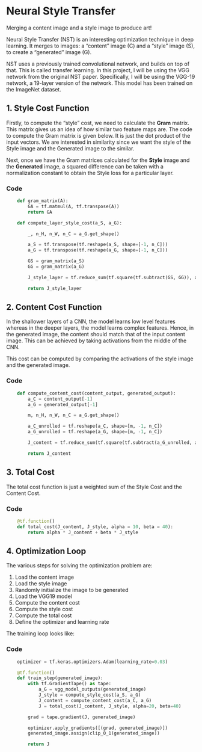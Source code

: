 # Neural Style Transfer

Merging a content image and a style image to produce art!

<!--more-->

Neural Style Transfer (NST) is an interesting optimization technique in deep learning. It merges to images: a “content” image (C) and a “style” image (S), to create a “generated” image (G).

NST uses a previously trained convolutional network, and builds on top of that. This is called transfer learning. In this project, I will be using the VGG network from the original NST paper. Specifically, I will be using the VGG-19 network, a 19-layer version of the network. This model has been trained on the ImageNet dataset.

## 1. Style Cost Function
Firstly, to compute the “style” cost, we need to calculate the **Gram** matrix. This matrix gives us an idea of how similar two feature maps are. The code to compute the Gram matrix is given below. It is just the dot product of the input vectors. We are interested in similarity since we want the style of the Style image and the Generated image to the similar.

Next, once we have the Gram matrices calculated for the **Style** image and the **Generated** image, a squared difference can be taken with a normalization constant to obtain the Style loss for a particular layer.

### Code
```python
    def gram_matrix(A):
        GA = tf.matmul(A, tf.transpose(A))
        return GA

    def compute_layer_style_cost(a_S, a_G):

        _, n_H, n_W, n_C = a_G.get_shape()

        a_S = tf.transpose(tf.reshape(a_S, shape=[-1, n_C]))
        a_G = tf.transpose(tf.reshape(a_G, shape=[-1, n_C]))

        GS = gram_matrix(a_S)
        GG = gram_matrix(a_G)

        J_style_layer = tf.reduce_sum(tf.square(tf.subtract(GS, GG)), axis=None)/((2 * n_W * n_H * n_C) ** 2)

        return J_style_layer
```

## 2. Content Cost Function
In the shallower layers of a CNN, the model learns low level features whereas in the deeper layers, the model learns complex features. Hence, in the generated image, the content should match that of the input content image. This can be achieved by taking activations from the middle of the CNN.

This cost can be computed by comparing the activations of the style image and the generated image.

### Code
```python
    def compute_content_cost(content_output, generated_output):
        a_C = content_output[-1]
        a_G = generated_output[-1]

        m, n_H, n_W, n_C = a_G.get_shape()

        a_C_unrolled = tf.reshape(a_C, shape=[m, -1, n_C])
        a_G_unrolled = tf.reshape(a_G, shape=[m, -1, n_C])

        J_content = tf.reduce_sum(tf.square(tf.subtract(a_G_unrolled, a_G_unrolled)), axis=None)/(4 * n_W * n_C * n_H)

        return J_content
```

## 3. Total Cost
The total cost function is just a weighted sum of the Style Cost and the Content Cost.

### Code
```python
    @tf.function()
    def total_cost(J_content, J_style, alpha = 10, beta = 40):
        return alpha * J_content + beta * J_style
```

## 4. Optimization Loop
The various steps for solving the optimization problem are:
1. Load the content image
2. Load the style image
3. Randomly initialize the image to be generated
4. Load the VGG19 model
5. Compute the content cost
6. Compute the style cost
7. Compute the total cost
8. Define the optimizer and learning rate

The training loop looks like:

### Code
```python
    optimizer = tf.keras.optimizers.Adam(learning_rate=0.03)

    @tf.function()
    def train_step(generated_image):
        with tf.GradientTape() as tape:
            a_G = vgg_model_outputs(generated_image)
            J_style = compute_style_cost(a_S, a_G)
            J_content = compute_content_cost(a_C, a_G)
            J = total_cost(J_content, J_style, alpha=20, beta=40)

        grad = tape.gradient(J, generated_image)

        optimizer.apply_gradients([(grad, generated_image)])
        generated_image.assign(clip_0_1(generated_image))

        return J
```
